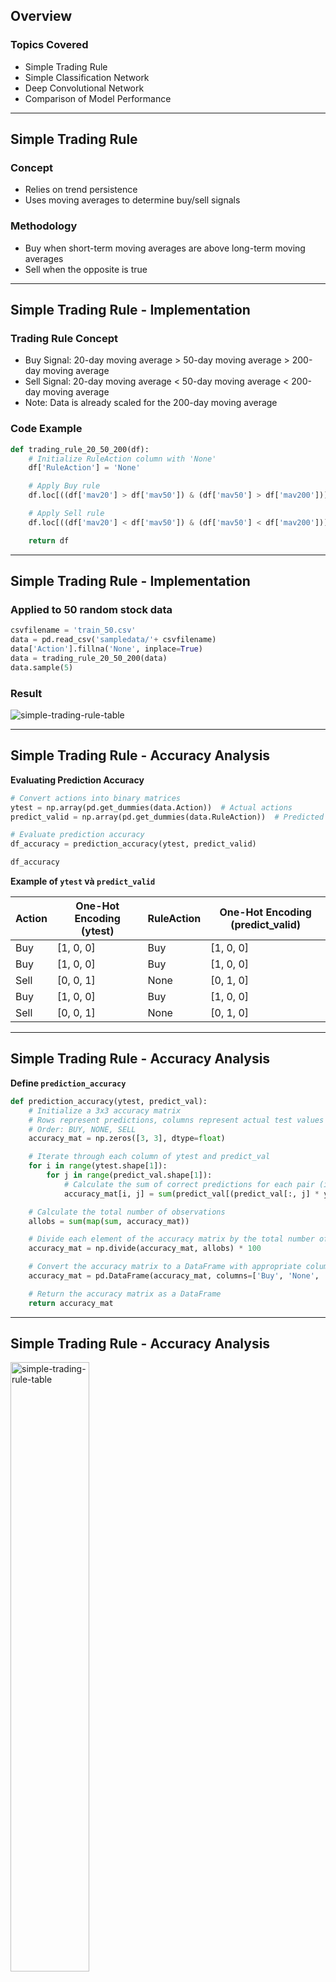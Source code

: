 ## Overview

### Topics Covered

- Simple Trading Rule
- Simple Classification Network
- Deep Convolutional Network
- Comparison of Model Performance

---

## Simple Trading Rule

### Concept

- Relies on trend persistence
- Uses moving averages to determine buy/sell signals

### Methodology

- Buy when short-term moving averages are above long-term moving averages
- Sell when the opposite is true

---

## Simple Trading Rule - Implementation

### Trading Rule Concept

- Buy Signal: 20-day moving average > 50-day moving average > 200-day moving average
- Sell Signal: 20-day moving average < 50-day moving average < 200-day moving average
- Note: Data is already scaled for the 200-day moving average

### Code Example

```python
def trading_rule_20_50_200(df):
    # Initialize RuleAction column with 'None'
    df['RuleAction'] = 'None'

    # Apply Buy rule
    df.loc[((df['mav20'] > df['mav50']) & (df['mav50'] > df['mav200'])), 'RuleAction'] = 'Buy'

    # Apply Sell rule
    df.loc[((df['mav20'] < df['mav50']) & (df['mav50'] < df['mav200'])), 'RuleAction'] = 'Sell'

    return df
```

---

## Simple Trading Rule - Implementation

### Applied to 50 random stock data

```python
csvfilename = 'train_50.csv'
data = pd.read_csv('sampledata/'+ csvfilename)
data['Action'].fillna('None', inplace=True)
data = trading_rule_20_50_200(data)
data.sample(5)
```

### Result

<img src='/simple-trading-rule-table.png' alt="simple-trading-rule-table" className="mx-auto"/>

---

## Simple Trading Rule - Accuracy Analysis

**Evaluating Prediction Accuracy**

```python
# Convert actions into binary matrices
ytest = np.array(pd.get_dummies(data.Action))  # Actual actions
predict_valid = np.array(pd.get_dummies(data.RuleAction))  # Predicted actions

# Evaluate prediction accuracy
df_accuracy = prediction_accuracy(ytest, predict_valid)

df_accuracy 
```

**Example of `ytest` và `predict_valid`**

| Action | One-Hot Encoding (ytest) | RuleAction | One-Hot Encoding (predict_valid) |
|--------|---------------------------|------------|----------------------------------|
| Buy    | [1, 0, 0]                 | Buy        | [1, 0, 0]                        |
| Buy    | [1, 0, 0]                 | Buy        | [1, 0, 0]                        |
| Sell   | [0, 0, 1]                 | None       | [0, 1, 0]                        |
| Buy    | [1, 0, 0]                 | Buy        | [1, 0, 0]                        |
| Sell   | [0, 0, 1]                 | None       | [0, 1, 0]                        |


---

## Simple Trading Rule - Accuracy Analysis


**Define `prediction_accuracy`**

```python
def prediction_accuracy(ytest, predict_val):
    # Initialize a 3x3 accuracy matrix
    # Rows represent predictions, columns represent actual test values
    # Order: BUY, NONE, SELL
    accuracy_mat = np.zeros([3, 3], dtype=float)

    # Iterate through each column of ytest and predict_val
    for i in range(ytest.shape[1]):
        for j in range(predict_val.shape[1]):
            # Calculate the sum of correct predictions for each pair (i, j)
            accuracy_mat[i, j] = sum(predict_val[(predict_val[:, j] * ytest[:, i] > 0), j])

    # Calculate the total number of observations
    allobs = sum(map(sum, accuracy_mat))

    # Divide each element of the accuracy matrix by the total number of observations to get the percentage
    accuracy_mat = np.divide(accuracy_mat, allobs) * 100

    # Convert the accuracy matrix to a DataFrame with appropriate column and row labels
    accuracy_mat = pd.DataFrame(accuracy_mat, columns=['Buy', 'None', 'Sell'], index=['Buy', 'None', 'Sell'])

    # Return the accuracy matrix as a DataFrame
    return accuracy_mat

```
---

## Simple Trading Rule - Accuracy Analysis

<img src='/simple-trading-rule-heatmap.png' alt="simple-trading-rule-table" className="mx-auto" style="width: 50%;"/>

<div style="margin-right: 5%; margin-left: 5%;">

### Key Points

- #### Accuracy: ~40%
- #### Low accuracy and high misclassification rates
- #### False signals due to noise in signal levels
- #### Does not distinguish between temporary shifts in moving averages

</div>

---

## Simple Classification Network - Overview

### Topics Covered

- Simple Classification Network
- Diagnostic Chart
- Heatmap Analysis
- Performance Comparison

---

## Simple Classification Network - Background

### Background

- Inspired by Fisher's Iris dataset classification
- Uses a multilayer perceptron
- Three input layers, one hidden layer, and one output layer
- Fully connected with a sigmoid activation function

### Similarities to Our Problem

- Few characteristics (e.g., moving averages)
- Classification into three categories: Buy, Sell, Hold

<img src='/paper.png' className="absolute top-15 right-5 w-100 border-2"/>

<img src='/simple network.png' className='w-80'/>

---

## Simple Classification Network - Data Preparation

### Sample Data Distribution

```python
import pandas as pd
import seaborn as sns

csvfilename = 'train_50.csv'
data = pd.read_csv('sampledata/'+ csvfilename)
data = data[['mav5', 'mav10', 'mav20', 'mav30', 'mav50', 'mav100', 'Action']]
g = sns.pairplot(data, hue="Action", height=2.5)
g.savefig('figures/train_50_desc.png')
```

---

## Simple Classification Network - Diagnostic Chart

<img src='/diagnostic-chart.png' alt="Diagnostic Chart" className="mx-auto" style="height: 30%;"/>

---

## Simple Classification Network - Neural Network Implementation

### Code Example

<div style="display: flex;">

<div style="flex: 1; padding-right: 10px;">
    
```python
training_size = X_train.shape[1]
test_size = X_test.shape[1]
num_features = 6
num_labels = 3
num_hidden = 10

# Build network with TensorFlow

graph = tf.Graph()
with graph.as_default():
tf_train_set = tf.constant(X_train)
tf_train_labels = tf.constant(y_train)
tf_valid_set = tf.constant(X_test)

    print(tf_train_set)
    print(tf_train_labels)

    ## Note, since there is only 1 layer there are actually no hidden layers... but if there were
    ## there would be num_hidden
    weights_1 = tf.Variable(tf.random.truncated_normal([num_features, num_hidden]))
    weights_2 = tf.Variable(tf.random.truncated_normal([num_hidden, num_labels]))
```

</div>
</div>

---

## Simple Classification Network - Neural Network Implementation

### Code Example

<div style="display: flex;">

<div style="flex: 1; ">

```python
    ## tf.zeros Automaticaly adjusts rows to input data batch size
    bias_1 = tf.Variable(tf.zeros([num_hidden]))
    bias_2 = tf.Variable(tf.zeros([num_labels]))

    logits_1 = tf.matmul(tf_train_set , weights_1 ) + bias_1
    rel_1 = tf.nn.relu(logits_1)
    logits_2 = tf.matmul(rel_1, weights_2) + bias_2

    loss = tf.reduce_mean(tf.nn.softmax_cross_entropy_with_logits(logits=logits_2, labels=tf_train_labels))
    optimizer = tf.compat.v1.train.GradientDescentOptimizer(.005).minimize(loss)

    ## Training prediction
    predict_train = tf.nn.softmax(logits_2)

    # Validation prediction
    logits_1_val = tf.matmul(tf_valid_set, weights_1) + bias_1
    rel_1_val    = tf.nn.relu(logits_1_val)
    logits_2_val = tf.matmul(rel_1_val, weights_2) + bias_2
    predict_valid = tf.nn.softmax(logits_2_val)
```

</div>

</div>

---

## Simple Classification Network - Training and Evaluation

### Code Example

```python
with graph.as_default():
    saver = tf.compat.v1.train.Saver()
num_steps = 10000
with tf.compat.v1.Session(graph = graph) as session:
    session.run(tf.compat.v1.global_variables_initializer())
    print(loss.eval())
    for step in range(num_steps):
        _,l, predictions = session.run([optimizer, loss, predict_train])

        if (step % 2000 == 0 or step == num_steps-1):
              #print(predictions[3:6])
              print('Loss at step %d: %f' % (step, l))
              print('Training accuracy: %.1f%%' % accuracy( predictions, y_train[:, :]))
              print('Validation accuracy: %.1f%%' % accuracy(predict_valid.eval(), y_test))
              predict_valid_arr = predict_valid.eval()
              saver.save(session,"simpleclass/bs.ckpt")
```

---

## Simple Classification Network - Training and Evaluation

### Results

<img src='/simple-trading-rule-train-validation.png' alt="Diagnostic Chart" className="mx-auto" style="height: 30%;"/>

---

## Simple Classification Network - Heatmap Analysis

### Heatmap Generation

```python
import seaborn as sns
import matplotlib.pyplot as plt

# Predictions
predictions = model.predict(X_test)
prediction_classes = np.argmax(predictions, axis=1)
true_classes = np.argmax(y_test.to_numpy(), axis=1)

# Accuracy matrix
from sklearn.metrics import confusion_matrix
matrix = confusion_matrix(true_classes, prediction_classes)

# Plot heatmap
plt.figure(figsize=(10,7))
sns.heatmap(matrix, annot=True, fmt="d", cmap='viridis')
plt.xlabel('Predicted')
plt.ylabel('True')
plt.savefig('figures/heatmap.png')
plt.show()
```

---

## Simple Classification Network - Heatmap Analysis

### Heatmap

<img src='/simple-classification-network-heatmap.png' alt="Diagnostic Chart" className="mx-auto" style="height: 30%;"/>

---

## Simple Classification Network - Performance Summary

### Key Points

- **Accuracy Improvement**: From 40% to 64%
- **Misclassification**: Reduced significantly
- **New Benchmark**: Higher accuracy with reduced misclassification

---

## Simple Classification Network - Conclusion

### Key Takeaways

- Neural network outperforms simple trading rules
- Classification network achieves higher accuracy
- Effective in distinguishing between Buy, Sell, and Hold signals

### Future Work

- Explore deeper network architectures
- Evaluate with larger datasets
